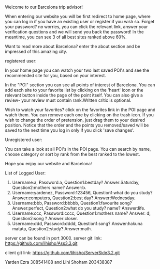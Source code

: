 Welcome to our Barcelona trip advisor!

When entering our website you will be first redirect to home page,
where you can log in if you have an existing user or register if you wish so.
Forget your password? no worries, you can click the relevant link, answer your verification questions and 
we will send you back the password!
In the meantime, you can see 3 of all best sites ranked above 60%.

Want to read more about Barcelona? enter the about section and be impressed of this amazing city.

registered user:

In your home page you can watch your two last saved POI's and see the recommended site for you, based on your interest.

In the "POI" section you can see all points of interest of Barcelona. You can add each site to your favorite list
by clicking on the 'heart' icon or the relevant button inside the page of the point itself.
You can also give a review- your review must contain rank.Written critic is optional.

Wish to watch your favorites? click on the favorites link in the POI page and watch them. You can remove each one
by clicking on the trash icon.
If you wish to change the order of pretension, just drag them to your desired position.
Notice that the order and the points you removed/saved will be saved to the next time you log in only
if you click 'save changes'.

Unregistered user:

You can take a look at all POI's in the POI page.
You can search by name, choose category or sort by rank from the best ranked to the lowest.

Hope you enjoy our website and Barcelona!

List of Logged User:
1. Username:a, Password:a, Question1:bestday? Answer:Saturday, Question2:mothers name? Answer:b.
1. Username:yardenez, Password:123456, Question1:what do you study? Answer:computers, Question2:best day? Answer:Wednesday.
1. Username:bbb, Password:bbbbb, Question1:favourite song? Answer:perfect, Question2:what do you study? name? Answer:life.
1. Username:ccc, Password:cccc, Question1:mothers name? Answer: d, Question2:song ? Answer:closer.
1. Username:ddd, Password:dddd, Question1:song? Answer:hakuna matata, Question2:study? Answer:math.

server can be found in port 3000.
server git link:
https://github.com/lihisho/Ass3.3.git

client git link:
https://github.com/lihisho/ServerSide3.2.git

Yarden Ezra 308541408 and Lihi Shoham 203438387
